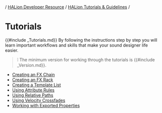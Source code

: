 / [HALion Developer Resource](../../HALion-Developer-Resource.md) / [HALion Tutorials & Guidelines](./HALion-Tutorials-Guidelines.md) /

# Tutorials

{{#include _Tutorials.md}} By following the instructions step by step you will learn important workflows and skills that make your sound designer life easier.

>&#10069; The minimum version for working through the tutorials is {{#include _Version.md}}.

* [Creating an FX Chain](./Creating-an-FX-Chain.md)
* [Creating an FX Rack](./Creating-an-FX-Rack.md)
* [Creating a Template List](./Creating-a-Template-List.md)
* [Using Attribute Rules](./Using-Attribute-Rules.md)
* [Using Relative Paths](./Using-Relative-Paths.md)
* [Using Velocity Crossfades](./Using-Velocity-Crossfades.md)
* [Working with Exported Properties](./Working-with-Exported-Properties.md)